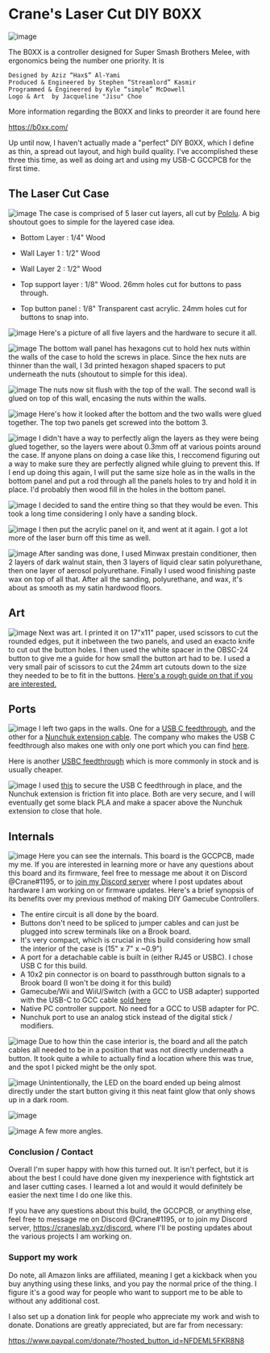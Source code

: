# Crane's Laser Cut DIY B0XX

![image](https://i.imgur.com/3eXRQtJ.jpg)

The B0XX is a controller designed for Super Smash Brothers Melee, with ergonomics being the number one priority. It is

    Designed by Aziz “Hax$” Al-Yami
    Produced & Engineered by Stephen “Streamlord” Kasmir
    Programmed & Engineered by Kyle “simple” McDowell
    Logo & Art  by Jacqueline "Jisu" Choe

More information regarding the B0XX and links to preorder it are found here

https://b0xx.com/

Up until now, I haven't actually made a "perfect" DIY B0XX, which I define as thin, a spread out layout, and high build quality. I've accomplished these three this time, as well as doing art and using my USB-C GCCPCB for the first time.

## The Laser Cut Case
![image](https://i.imgur.com/MUbdEpq.jpg)
The case is comprised of 5 laser cut layers, all cut by [Pololu](https://www.pololu.com/product/749). A big shoutout goes to simple for the layered case idea.

- Bottom Layer      : 1/4" Wood

- Wall Layer 1      : 1/2" Wood

- Wall Layer 2      : 1/2" Wood

- Top support layer : 1/8" Wood. 26mm holes cut for buttons to pass through.

- Top button panel  : 1/8" Transparent cast acrylic. 24mm holes cut for buttons to snap into.

![image](https://i.imgur.com/KVPtz1G.jpg)
Here's a picture of all five layers and the hardware to secure it all.

![image](https://i.imgur.com/sHFcH9h.jpg)
The bottom wall panel has hexagons cut to hold hex nuts within the walls of the case to hold the screws in place. Since the hex nuts are thinner than the wall, I 3d printed hexagon shaped spacers to put underneath the nuts (shoutout to simple for this idea).

![image](https://i.imgur.com/Y9r0cWf.jpg)
The nuts now sit flush with the top of the wall. The second wall is glued on top of this wall, encasing the nuts within the walls.

![image](https://i.imgur.com/riOVcad.jpg)
Here's how it looked after the bottom and the two walls were glued together. The top two panels get screwed into the bottom 3.

![image](https://i.imgur.com/seCmGHT.jpg)
I didn't have a way to perfectly align the layers as they were being glued together, so the layers were about 0.3mm off at various points around the case. If anyone plans on doing a case like this, I reccomend figuring out a way to make sure they are perfectly aligned while gluing to prevent this. If I end up doing this again, I will put the same size hole as in the walls in the bottom panel and put a rod through all the panels holes to try and hold it in place. I'd probably then wood fill in the holes in the bottom panel.

![image](https://i.imgur.com/8W1GNR2.jpg)
I decided to sand the entire thing so that they would be even. This took a long time considering I only have a sanding block.

![image](https://i.imgur.com/iDjXLk8.jpg)
I then put the acrylic panel on it, and went at it again. I got a lot more of the laser burn off this time as well.

![image](https://i.imgur.com/idLWYNo.jpg)
After sanding was done, I used Minwax prestain conditioner, then 2 layers of dark walnut stain, then 3 layers of liquid clear satin polyurethane, then one layer of aerosol polyurethane. Finally I used wood finishing paste wax on top of all that. After all the sanding, polyurethane, and wax, it's about as smooth as my satin hardwood floors.

## Art
![image](https://i.imgur.com/MxC2GOw.jpg)
Next was art. I printed it on 17"x11" paper, used scissors to cut the rounded edges, put it inbetween the two panels, and used an exacto knife to cut out the button holes. I then used the white spacer in the OBSC-24 button to give me a guide for how small the button art had to be. I used a very small pair of scissors to cut the 24mm art cutouts down to the size they needed to be to fit in the buttons. [Here's a rough guide on that if you are interested.](https://support.focusattack.com/hc/en-us/articles/115002742306-Adding-art-to-buttons-101)

## Ports
![image](https://i.imgur.com/dgtR2th.jpg)
I left two gaps in the walls. One for a [USB C feedthrough](https://amzn.to/3ud6Y7w), and the other for a [Nunchuk extension cable](https://amzn.to/3u9P2dJ). The company who makes the USB C feedthrough also makes one with only one port which you can find [here](https://amzn.to/39NfIth).

Here is another [USBC feedthrough](https://amzn.to/2PeNWPh) which is more commonly in stock and is usually cheaper.

![image](https://i.imgur.com/Ers2BYs.jpg)
I used [this](https://amzn.to/3diyg5o) to secure the USB C feedthrough in place, and the Nunchuk extension is friction fit into place. Both are very secure, and I will eventually get some black PLA and make a spacer above the Nunchuk extension to close that hole.

## Internals
![image](https://i.imgur.com/5R3F9Hd.jpg)
Here you can see the internals. This board is the GCCPCB, made my me. If you are interested in learning more or have any questions about this board and its firmware, feel free to message me about it on Discord @Crane#1195, or to [join my Discord server](https://www.craneslab.xyz/discord) where I post updates about hardware I am working on or firmware updates.
Here's a brief synopsis of its benefits over my previous method of making DIY Gamecube Controllers.
* The entire circuit is all done by the board.
* Buttons don't need to be spliced to jumper cables and can just be plugged into screw terminals like on a Brook board.
* It's very compact, which is crucial in this build considering how small the interior of the case is (15" x 7" x ~0.9")
* A port for a detachable cable is built in (either RJ45 or USBC). I chose USB C for this build.
* A 10x2 pin connector is on board to passthrough button signals to a Brook board (I won't be doing it for this build)
* Gamecube/Wii and WiiU/Switch (with a GCC to USB adapter) supported with the USB-C to GCC cable [sold here](https://b0xx.com/products/usbc)
* Native PC controller support. No need for a GCC to USB adapter for PC.
* Nunchuk port to use an analog stick instead of the digital stick / modifiers.

![image](https://i.imgur.com/3LmkPNO.jpg)
Due to how thin the case interior is, the board and all the patch cables all needed to be in a position that was not directly underneath a button. It took quite a while to actually find a location where this was true, and the spot I picked might be the only spot.

![image](https://i.imgur.com/dGIz1oK.jpg)
Unintentionally, the LED on the board ended up being almost directly under the start button giving it this neat faint glow that only shows up in a dark room.

![image](https://i.imgur.com/DDajy5T.jpg)

![image](https://i.imgur.com/kn0kdpJ.jpg)
A few more angles.

### Conclusion / Contact
Overall I'm super happy with how this turned out. It isn't perfect, but it is about the best I could have done given my inexperience with fightstick art and laser cutting cases. I learned a lot and would it would definitely be easier the next time I do one like this.

If you have any questions about this build, the GCCPCB, or anything else, feel free to message me on Discord @Crane#1195, or to join my Discord server, https://craneslab.xyz/discord, where I'll be posting updates about the various projects I am working on.

### Support my work

Do note, all Amazon links are affiliated, meaning I get a kickback when you buy anything using these links, and you pay the normal price of the thing. I figure it's a good way for people who want to support me to be able to without any additional cost.

I also set up a donation link for people who appreciate my work and wish to donate. Donations are greatly appreciated, but are far from necessary:

https://www.paypal.com/donate/?hosted_button_id=NFDEML5FKR8N8
